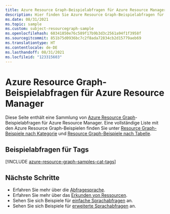```yaml
---
title: Azure Resource Graph-Beispielabfragen für Azure Resource Manager
description: Hier finden Sie Azure Resource Graph-Beispielabfragen für Azure Resource Manager. Diese zeigen die Verwendung von Ressourcentypen und Tabellen für den Zugriff auf die zugehörigen Ressourcen und Eigenschaften von Azure Resource Manager.
ms.date: 08/31/2021
ms.topic: sample
ms.custom: subject-resourcegraph-sample
ms.openlocfilehash: 60341850e76c589f17b9b3d3c2561a94f1f3958f
ms.sourcegitcommit: 851b75d0936bc7c2f8ada72834cb2d15779aeb69
ms.translationtype: HT
ms.contentlocale: de-DE
ms.lasthandoff: 08/31/2021
ms.locfileid: "123315603"
---
```

# <a name="azure-resource-graph-sample-queries-for-azure-resource-manager"></a>Azure Resource Graph-Beispielabfragen für Azure Resource Manager

Diese Seite enthält eine Sammlung von [Azure Resource Graph](../../governance/resource-graph/overview.md)-Beispielabfragen für Azure Resource Manager. Eine vollständige Liste mit den Azure Resource Graph-Beispielen finden Sie unter [Resource Graph-Beispiele nach Kategorie](../../governance/resource-graph/samples/samples-by-category.md) und [Resource Graph-Beispiele nach Tabelle](../../governance/resource-graph/samples/samples-by-table.md).

## <a name="sample-queries-for-tags"></a>Beispielabfragen für Tags

[!INCLUDE [azure-resource-graph-samples-cat-tags](../../../includes/resource-graph/samples/bycat/tags.md)]

## <a name="next-steps"></a>Nächste Schritte

- Erfahren Sie mehr über die [Abfragesprache](../../governance/resource-graph/concepts/query-language.md).
- Erfahren Sie mehr über das [Erkunden von Ressourcen](../../governance/resource-graph/concepts/explore-resources.md).
- Sehen Sie sich Beispiele für [einfache Sprachabfragen](../../governance/resource-graph/samples/starter.md) an.
- Sehen Sie sich Beispiele für [erweiterte Sprachabfragen](../../governance/resource-graph/samples/advanced.md) an.
